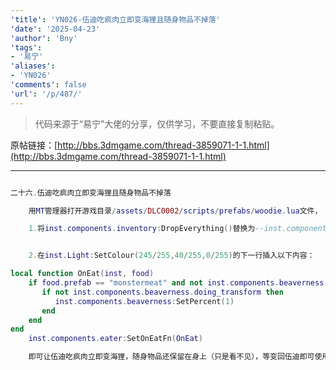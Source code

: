 ```yaml
---
'title': 'YN026-伍迪吃疯肉立即变海狸且随身物品不掉落'
'date': '2025-04-23'
'author': 'Bny'
'tags':
- '易宁'
'aliases':
- 'YN026'
'comments': false
'url': '/p/487/'
---
```


> 代码来源于“易宁”大佬的分享，仅供学习，不要直接复制粘贴。

原帖链接：[http://bbs.3dmgame.com/thread-3859071-1-1.html](http://bbs.3dmgame.com/thread-3859071-1-1.html)

---

```lua  

二十六.伍迪吃疯肉立即变海狸且随身物品不掉落

	用MT管理器打开游戏目录/assets/DLC0002/scripts/prefabs/woodie.lua文件，

	1.将inst.components.inventory:DropEverything()替换为--inst.components.inventory:DropEverything()


	2.在inst.Light:SetColour(245/255,40/255,0/255)的下一行插入以下内容：

local function OnEat(inst, food)
	if food.prefab == "monstermeat" and not inst.components.beaverness:IsBeaver() then
	   if not inst.components.beaverness.doing_transform then
		  inst.components.beaverness:SetPercent(1)
	   end
	end
end
	inst.components.eater:SetOnEatFn(OnEat)

	即可让伍迪吃疯肉立即变海狸，随身物品还保留在身上（只是看不见），等变回伍迪即可使用。不要在伍迪佩戴橙色护身符时变海狸，否则砍的木头都自动被吸走，海狸无法吃到。不要与“小病小灾”一同修改

```  

